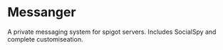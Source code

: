 # Messanger
A private messaging system for spigot servers. Includes SocialSpy and complete customiseation.
